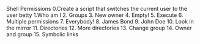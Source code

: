 Shell Permissions
0.Create a script that switches the current user to the user betty
1.Who am I
2. Groups
3. New owner
4. Empty!
5. Execute
6. Multiple permissions
7. Everybody!
8. James Bond
9. John Doe
10. Look in the mirror
11. Directories
12. More directories
13. Change group
14. Owner and group
15. Symbolic links
